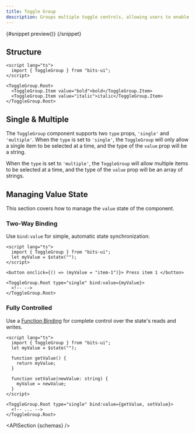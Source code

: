 ```yaml
---
title: Toggle Group
description: Groups multiple toggle controls, allowing users to enable one or multiple options.
---
```


<script>
	import { APISection, ComponentPreview, ToggleGroupDemo } from '$lib/components/index.js'
	let { schemas } = $props()
</script>

<ComponentPreview name="toggle-group-demo" componentName="ToggleGroup" variant="preview">

{#snippet preview()}
<ToggleGroupDemo />
{/snippet}

</ComponentPreview>

## Structure

```svelte
<script lang="ts">
  import { ToggleGroup } from "bits-ui";
</script>

<ToggleGroup.Root>
  <ToggleGroup.Item value="bold">bold</ToggleGroup.Item>
  <ToggleGroup.Item value="italic">italic</ToggleGroup.Item>
</ToggleGroup.Root>
```

## Single & Multiple

The `ToggleGroup` component supports two `type` props, `'single'` and `'multiple'`. When the `type` is set to `'single'`, the `ToggleGroup` will only allow a single item to be selected at a time, and the type of the `value` prop will be a string.

When the `type` is set to `'multiple'`, the `ToggleGroup` will allow multiple items to be selected at a time, and the type of the `value` prop will be an array of strings.

## Managing Value State

This section covers how to manage the `value` state of the component.

### Two-Way Binding

Use `bind:value` for simple, automatic state synchronization:

```svelte
<script lang="ts">
  import { ToggleGroup } from "bits-ui";
  let myValue = $state("");
</script>

<button onclick={() => (myValue = "item-1")}> Press item 1 </button>

<ToggleGroup.Root type="single" bind:value={myValue}>
  <!-- -->
</ToggleGroup.Root>
```

### Fully Controlled

Use a [Function Binding](https://svelte.dev/docs/svelte/bind#Function-bindings) for complete control over the state's reads and writes.

```svelte
<script lang="ts">
  import { ToggleGroup } from "bits-ui";
  let myValue = $state("");

  function getValue() {
    return myValue;
  }

  function setValue(newValue: string) {
    myValue = newValue;
  }
</script>

<ToggleGroup.Root type="single" bind:value={getValue, setValue}>
  <!-- ... -->
</ToggleGroup.Root>
```

<APISection {schemas} />
